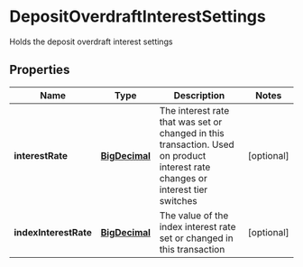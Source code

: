 

# DepositOverdraftInterestSettings

Holds the deposit overdraft interest settings
## Properties

Name | Type | Description | Notes
------------ | ------------- | ------------- | -------------
**interestRate** | [**BigDecimal**](BigDecimal.md) | The interest rate that was set or changed in this transaction. Used on product interest rate changes or interest tier switches |  [optional]
**indexInterestRate** | [**BigDecimal**](BigDecimal.md) | The value of the index interest rate set or changed in this transaction |  [optional]



